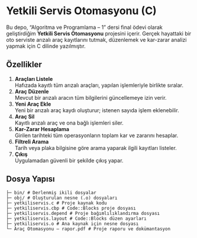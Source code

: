 # Yetkili Servis Otomasyonu (C)

Bu depo, “Algoritma ve Programlama – 1” dersi final ödevi olarak geliştirdiğim **Yetkili Servis Otomasyonu** projesini içerir. Gerçek hayattaki bir oto serviste arızalı araç kayıtlarını tutmak, düzenlemek ve kar-zarar analizi yapmak için C dilinde yazılmıştır.

## Özellikler

1. **Araçları Listele**  
   Hafızada kayıtlı tüm arızalı araçları, yapılan işlemleriyle birlikte sıralar.  
2. **Araç Düzenle**  
   Mevcut bir arızalı aracın tüm bilgilerini güncellemeye izin verir.  
3. **Yeni Araç Ekle**  
   Yeni bir arızalı araç kaydı oluşturur; istenen sayıda işlem eklenebilir.  
4. **Araç Sil**  
   Kayıtlı arızalı araç ve ona bağlı işlemleri siler.  
5. **Kar-Zarar Hesaplama**  
   Girilen tarihteki tüm operasyonların toplam kar ve zararını hesaplar.  
6. **Filtreli Arama**  
   Tarih veya plaka bilgisine göre arama yaparak ilgili kayıtları listeler.  
7. **Çıkış**  
   Uygulamadan güvenli bir şekilde çıkış yapar.



## Dosya Yapısı
```
├─ bin/ # Derlenmiş ikili dosyalar
├─ obj/ # Oluşturulan nesne (.o) dosyaları
├─ yetkiliservis.c # Proje kaynak kodu
├─ yetkiliservis.cbp # Code::Blocks proje dosyası
├─ yetkiliservis.depend # Proje bağımlılıklandırma dosyası
├─ yetkiliservis.layout # Code::Blocks düzen ayarları
├─ yetkiliservis.o # Ana kaynak için nesne dosyası
└─ Araç Otomasyonu – rapor.pdf # Proje raporu ve dokümantasyon
```
